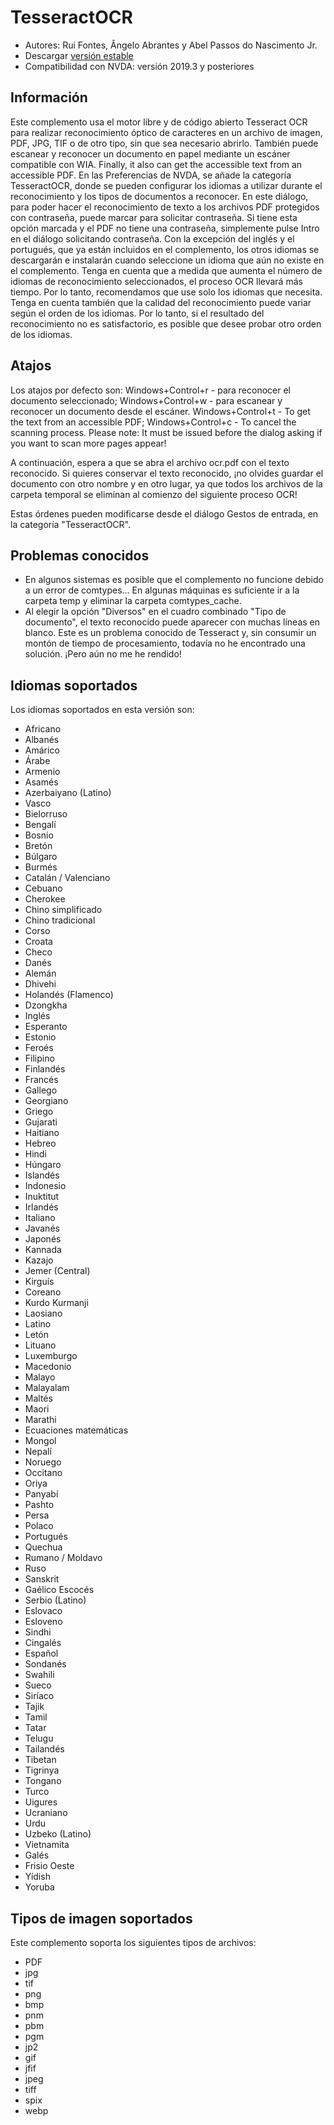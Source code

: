 # TesseractOCR


* Autores: Rui Fontes, Ângelo Abrantes y Abel Passos do Nascimento Jr.
* Descargar [versión estable][1]
* Compatibilidad con NVDA: versión 2019.3 y posteriores


## Información

Este complemento usa el motor libre y de código abierto Tesseract OCR para realizar reconocimiento óptico de caracteres en un archivo de imagen, PDF, JPG, TIF o de otro tipo, sin que sea necesario abrirlo.
También puede escanear y reconocer un documento en papel mediante un escáner compatible con WIA.
Finally, it also can get the accessible text from an accessible PDF.
En las Preferencias de NVDA, se añade la categoría TesseractOCR, donde se pueden configurar los idiomas a utilizar durante el reconocimiento y los tipos de documentos a reconocer.
En este diálogo, para poder hacer el reconocimiento  de texto a los archivos PDF protegidos con contraseña, puede marcar para solicitar contraseña.
Si tiene esta opción marcada y el PDF no tiene una contraseña, simplemente pulse  Intro en el diálogo  solicitando contraseña.
Con la excepción del inglés y el portugués, que ya están incluidos en el complemento, los otros idiomas se descargarán e instalarán cuando seleccione un idioma que aún no existe en el complemento.
Tenga en cuenta que a medida que aumenta el número de idiomas de reconocimiento seleccionados, el proceso OCR llevará más tiempo.
Por lo tanto, recomendamos que use solo los idiomas que necesita.
Tenga en cuenta también que la calidad del reconocimiento puede variar según el orden de los idiomas.
Por lo tanto, si el resultado del reconocimiento no es satisfactorio, es posible que desee probar otro orden de los idiomas.


## Atajos

Los atajos por defecto son:
Windows+Control+r - para reconocer el documento seleccionado;
Windows+Control+w - para escanear y reconocer un documento desde el escáner.
Windows+Control+t - To get the text from an accessible PDF;
Windows+Control+c - To cancel the scanning process.
Please note: It must be issued before the dialog asking if you want to scan more pages appear!

A continuación, espera a que se abra el archivo ocr.pdf con el texto reconocido.
Si quieres conservar el texto reconocido, ¡no olvides guardar el documento con otro nombre y en otro lugar, ya que todos los archivos de la carpeta temporal se eliminan al comienzo del siguiente proceso OCR!

Estas órdenes pueden modificarse desde el diálogo Gestos de entrada, en la categoría "TesseractOCR".


## Problemas conocidos

* En algunos sistemas es posible que el complemento no funcione debido a un error de comtypes...
En algunas máquinas es suficiente ir a la carpeta temp y eliminar la carpeta comtypes_cache.
* Al elegir la opción "Diversos" en el cuadro combinado "Tipo de documento", el texto reconocido puede aparecer con muchas líneas en blanco.
Este es un problema conocido de Tesseract y, sin consumir un montón de tiempo de procesamiento, todavía no he encontrado una solución. ¡Pero aún no me he rendido!


## Idiomas soportados

Los idiomas soportados en esta versión son:
* Africano
* Albanés
* Amárico
* Árabe
* Armenio
* Asamés
* Azerbaiyano (Latino)
* Vasco
* Bielorruso
* Bengalí
* Bosnio
* Bretón
* Búlgaro
* Burmés
* Catalán / Valenciano
* Cebuano
* Cherokee
* Chino simplificado
* Chino tradicional
* Corso
* Croata
* Checo
* Danés
* Alemán
* Dhivehi
* Holandés (Flamenco)
* Dzongkha
* Inglés
* Esperanto
* Estonio
* Feroés
* Filipino
* Finlandés
* Francés
* Gallego
* Georgiano
* Griego
* Gujarati
* Haitiano
* Hebreo
* Hindi
* Húngaro
* Islandés
* Indonesio
* Inuktitut
* Irlandés
* Italiano
* Javanés
* Japonés
* Kannada
* Kazajo
* Jemer (Central)
* Kirguís
* Coreano
* Kurdo Kurmanji
* Laosiano
* Latino
* Letón
* Lituano
* Luxemburgo
* Macedonio
* Malayo
* Malayalam
* Maltés
* Maori
* Marathi
* Ecuaciones matemáticas
* Mongol
* Nepalí
* Noruego
* Occitano
* Oriya
* Panyabí
* Pashto
* Persa
* Polaco
* Portugués
* Quechua
* Rumano / Moldavo
* Ruso
* Sanskrit
* Gaélico Escocés
* Serbio (Latino)
* Eslovaco
* Esloveno
* Sindhi
* Cingalés
* Español
* Sondanés
* Swahili
* Sueco
* Siríaco
* Tajik
* Tamil
* Tatar
* Telugu
* Tailandés
* Tibetan
* Tigrinya
* Tongano
* Turco
* Uigures
* Ucraniano
* Urdu
* Uzbeko (Latino)
* Vietnamita
* Galés
* Frisio Oeste
* Yídish
* Yoruba


## Tipos de imagen soportados

Este complemento soporta los siguientes tipos de archivos:
* PDF
* jpg
* tif
* png
* bmp
* pnm
* pbm
* pgm
* jp2
* gif
* jfif
* jpeg
* tiff
* spix
* webp


[1]: https://github.com/ruifontes/tesseractOCR/releases/download/2024.03.24/tesseractOCR-2024.03.24.nvda-addon
